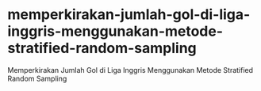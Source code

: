 # memperkirakan-jumlah-gol-di-liga-inggris-menggunakan-metode-stratified-random-sampling
Memperkirakan Jumlah Gol di Liga Inggris Menggunakan Metode Stratified Random Sampling

